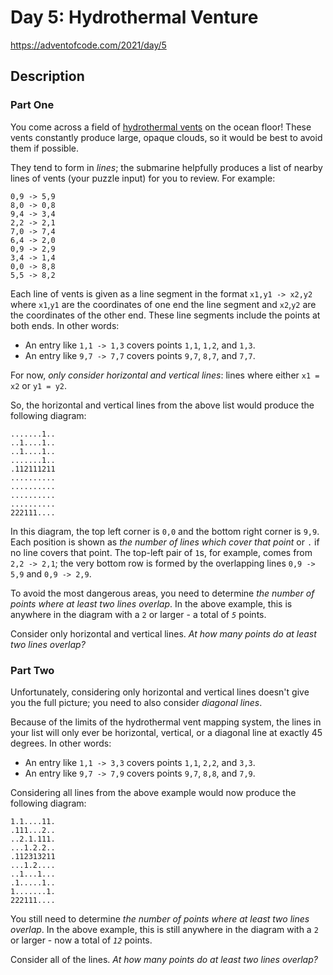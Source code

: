 # Day 5: Hydrothermal Venture

<https://adventofcode.com/2021/day/5>

## Description

### Part One

You come across a field of [hydrothermal
vents](https://en.wikipedia.org/wiki/Hydrothermal_vent) on the ocean floor!
These vents constantly produce large, opaque clouds, so it would be best to
avoid them if possible.

They tend to form in *lines*; the submarine helpfully produces a list of nearby
lines of vents (your puzzle input) for you to review. For example:

    0,9 -> 5,9
    8,0 -> 0,8
    9,4 -> 3,4
    2,2 -> 2,1
    7,0 -> 7,4
    6,4 -> 2,0
    0,9 -> 2,9
    3,4 -> 1,4
    0,0 -> 8,8
    5,5 -> 8,2

Each line of vents is given as a line segment in the format `x1,y1 -> x2,y2`
where `x1`,`y1` are the coordinates of one end the line segment and `x2`,`y2`
are the coordinates of the other end. These line segments include the points at
both ends. In other words:

-   An entry like `1,1 -> 1,3` covers points `1,1`, `1,2`, and `1,3`.
-   An entry like `9,7 -> 7,7` covers points `9,7`, `8,7`, and `7,7`.

For now, *only consider horizontal and vertical lines*: lines where either
`x1 = x2` or `y1 = y2`.

So, the horizontal and vertical lines from the above list would produce the
following diagram:

    .......1..
    ..1....1..
    ..1....1..
    .......1..
    .112111211
    ..........
    ..........
    ..........
    ..........
    222111....

In this diagram, the top left corner is `0,0` and the bottom right corner is
`9,9`. Each position is shown as *the number of lines which cover that point* or
`.` if no line covers that point. The top-left pair of `1`s, for example, comes
from `2,2 -> 2,1`; the very bottom row is formed by the overlapping lines
`0,9 -> 5,9` and `0,9 -> 2,9`.

To avoid the most dangerous areas, you need to determine *the number of points
where at least two lines overlap*. In the above example, this is anywhere in the
diagram with a `2` or larger - a total of *`5`* points.

Consider only horizontal and vertical lines. *At how many points do at least two
lines overlap?*

### Part Two

Unfortunately, considering only horizontal and vertical lines doesn't give you
the full picture; you need to also consider *diagonal lines*.

Because of the limits of the hydrothermal vent mapping system, the lines in your
list will only ever be horizontal, vertical, or a diagonal line at exactly 45
degrees. In other words:

-   An entry like `1,1 -> 3,3` covers points `1,1`, `2,2`, and `3,3`.
-   An entry like `9,7 -> 7,9` covers points `9,7`, `8,8`, and `7,9`.

Considering all lines from the above example would now produce the following
diagram:

    1.1....11.
    .111...2..
    ..2.1.111.
    ...1.2.2..
    .112313211
    ...1.2....
    ..1...1...
    .1.....1..
    1.......1.
    222111....

You still need to determine *the number of points where at least two lines
overlap*. In the above example, this is still anywhere in the diagram with a `2`
or larger - now a total of *`12`* points.

Consider all of the lines. *At how many points do at least two lines overlap?*
